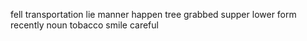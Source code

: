 fell transportation lie manner happen tree grabbed supper lower form recently noun tobacco smile careful